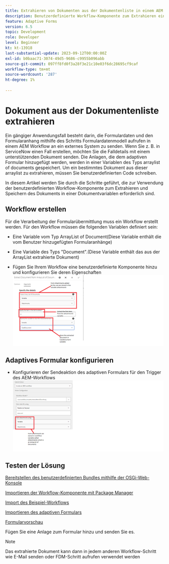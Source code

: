 ```yaml
---
title: Extrahieren von Dokumenten aus der Dokumentenliste in einem AEM Workflow
description: Benutzerdefinierte Workflow-Komponente zum Extrahieren eines bestimmten Dokuments aus einer Liste von Dokumenten
feature: Adaptive Forms
version: 6.5
topic: Development
role: Developer
level: Beginner
kt: kt-13918
last-substantial-update: 2023-09-12T00:00:00Z
exl-id: b0baac71-3074-49d5-9686-c9955b096abb
source-git-commit: 097ff8fd0f3a28f3e21c10e03f6dc28695cf9caf
workflow-type: tm+mt
source-wordcount: '287'
ht-degree: 1%

---
```


# Dokument aus der Dokumentenliste extrahieren

Ein gängiger Anwendungsfall besteht darin, die Formulardaten und den Formularanhang mithilfe des Schritts Formulardatenmodell aufrufen in einem AEM Workflow an ein externes System zu senden. Wenn Sie z. B. in ServiceNow einen Fall erstellen, möchten Sie die Falldetails mit einem unterstützenden Dokument senden. Die Anlagen, die dem adaptiven Formular hinzugefügt werden, werden in einer Variablen des Typs arraylist of documents gespeichert. Um ein bestimmtes Dokument aus dieser arraylist zu extrahieren, müssen Sie benutzerdefinierten Code schreiben.

In diesem Artikel werden Sie durch die Schritte geführt, die zur Verwendung der benutzerdefinierten Workflow-Komponente zum Extrahieren und Speichern des Dokuments in einer Dokumentvariablen erforderlich sind.

## Workflow erstellen

Für die Verarbeitung der Formularübermittlung muss ein Workflow erstellt werden. Für den Workflow müssen die folgenden Variablen definiert sein:

* Eine Variable vom Typ ArrayList of Document(Diese Variable enthält die vom Benutzer hinzugefügten Formularanhänge)
* Eine Variable des Typs &quot;Document&quot;.(Diese Variable enthält das aus der ArrayList extrahierte Dokument)

* Fügen Sie Ihrem Workflow eine benutzerdefinierte Komponente hinzu und konfigurieren Sie deren Eigenschaften
  ![extract-item-workflow](assets/extract-document-array-list.png)

## Adaptives Formular konfigurieren

* Konfigurieren der Sendeaktion des adaptiven Formulars für den Trigger des AEM-Workflows
  ![submit-action](assets/store-attachments.png)

## Testen der Lösung

[Bereitstellen des benutzerdefinierten Bundles mithilfe der OSGi-Web-Konsole](assets/ExtractItemsFromArray.core-1.0.0-SNAPSHOT.jar)

[Importieren der Workflow-Komponente mit Package Manager](assets/Extract-item-from-documents-list.zip)

[Import des Beispiel-Workflows](assets/extract-item-sample-workflow.zip)

[Importieren des adaptiven Formulars](assets/test-attachment-extractions-adaptive-form.zip)

[Formularvorschau](http://localhost:4502/content/dam/formsanddocuments/testattachmentsextractions/jcr:content?wcmmode=disabled)

Fügen Sie eine Anlage zum Formular hinzu und senden Sie es.

>[!NOTE]
>
>Das extrahierte Dokument kann dann in jedem anderen Workflow-Schritt wie E-Mail senden oder FDM-Schritt aufrufen verwendet werden
